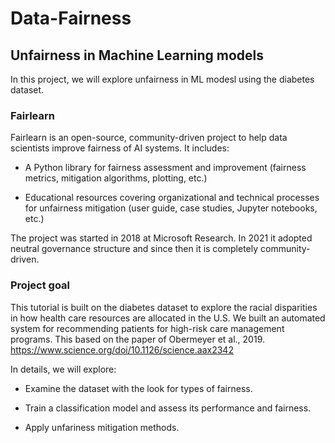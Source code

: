 # Data-Fairness

## Unfairness in Machine Learning models

In this project, we will explore unfairness in ML modesl using the diabetes dataset. 

### Fairlearn

Fairlearn is an open-source, community-driven project to help data scientists improve fairness of AI systems. It includes:

- A Python library for fairness assessment and improvement (fairness metrics, mitigation algorithms, plotting, etc.)

- Educational resources covering organizational and technical processes for unfairness mitigation (user guide, case studies, Jupyter notebooks, etc.)

The project was started in 2018 at Microsoft Research. In 2021 it adopted neutral governance structure and since then it is completely community-driven.

### Project goal 

This tutorial is built on the diabetes dataset to explore the racial disparities in how health care resources are allocated in the U.S. We built an automated system for recommending patients for high-risk care management programs. This based on the paper of Obermeyer et al., 2019. https://www.science.org/doi/10.1126/science.aax2342

In details, we will explore:

- Examine the dataset with the look for types of fairness.

- Train a classification model and assess its performance and fairness.

- Apply unfariness mitigation methods. 
